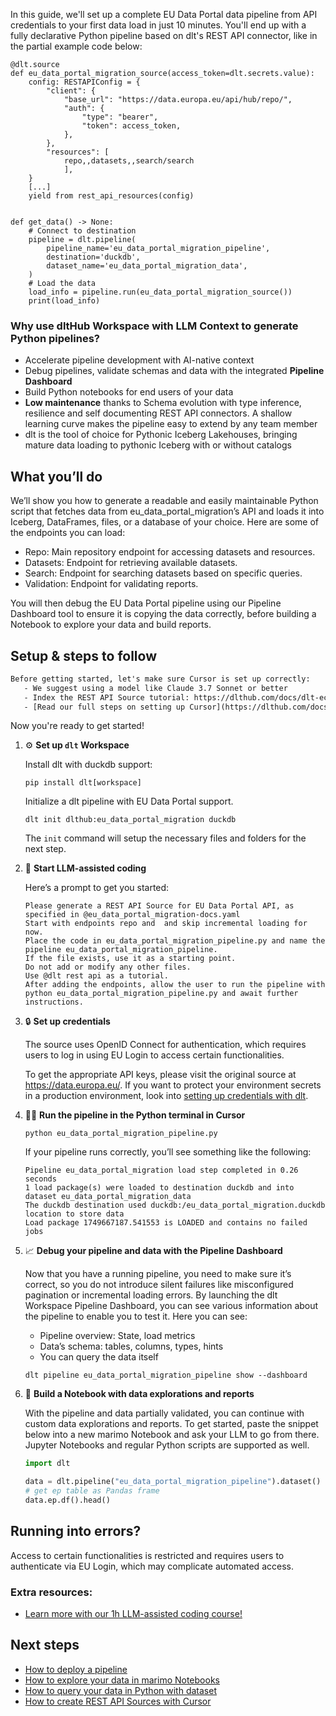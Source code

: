 In this guide, we'll set up a complete EU Data Portal data pipeline from API credentials to your first data load in just 10 minutes. You'll end up with a fully declarative Python pipeline based on dlt's REST API connector, like in the partial example code below:

```python-outcome
@dlt.source
def eu_data_portal_migration_source(access_token=dlt.secrets.value):
    config: RESTAPIConfig = {
        "client": {
            "base_url": "https://data.europa.eu/api/hub/repo/",
            "auth": {
                "type": "bearer",
                "token": access_token,
            },
        },
        "resources": [
            repo,,datasets,,search/search
            ],
    }
    [...]
    yield from rest_api_resources(config)


def get_data() -> None:
    # Connect to destination
    pipeline = dlt.pipeline(
        pipeline_name='eu_data_portal_migration_pipeline',
        destination='duckdb',
        dataset_name='eu_data_portal_migration_data', 
    )
    # Load the data
    load_info = pipeline.run(eu_data_portal_migration_source())
    print(load_info) 
```

### Why use dltHub Workspace with LLM Context to generate Python pipelines?

- Accelerate pipeline development with AI-native context
- Debug pipelines, validate schemas and data with the integrated **Pipeline Dashboard**
- Build Python notebooks for end users of your data
- **Low maintenance** thanks to Schema evolution with type inference, resilience and self documenting REST API connectors. A shallow learning curve makes the pipeline easy to extend by any team member
- dlt is the tool of choice for Pythonic Iceberg Lakehouses, bringing mature data loading to pythonic Iceberg with or without catalogs

## What you’ll do

We’ll show you how to generate a readable and easily maintainable Python script that fetches data from eu_data_portal_migration’s API and loads it into Iceberg, DataFrames, files, or a database of your choice. Here are some of the endpoints you can load:

- Repo: Main repository endpoint for accessing datasets and resources.
- Datasets: Endpoint for retrieving available datasets.
- Search: Endpoint for searching datasets based on specific queries.
- Validation: Endpoint for validating reports.

You will then debug the EU Data Portal pipeline using our Pipeline Dashboard tool to ensure it is copying the data correctly, before building a Notebook to explore your data and build reports.

## Setup & steps to follow

```default
Before getting started, let's make sure Cursor is set up correctly:
   - We suggest using a model like Claude 3.7 Sonnet or better
   - Index the REST API Source tutorial: https://dlthub.com/docs/dlt-ecosystem/verified-sources/rest_api/ and add it to context as **@dlt rest api**
   - [Read our full steps on setting up Cursor](https://dlthub.com/docs/dlt-ecosystem/llm-tooling/cursor-restapi#23-configuring-cursor-with-documentation)
```

Now you're ready to get started!

1. ⚙️ **Set up `dlt` Workspace**
    
    Install dlt with duckdb support:
    ```shell
    pip install dlt[workspace]
    ```

    Initialize a dlt pipeline with EU Data Portal support.
    ```shell
    dlt init dlthub:eu_data_portal_migration duckdb
    ```

    The `init` command will setup the necessary files and folders for the next step.
    
2. 🤠 **Start LLM-assisted coding**
    
    Here’s a prompt to get you started:
    
    ```prompt
    Please generate a REST API Source for EU Data Portal API, as specified in @eu_data_portal_migration-docs.yaml 
    Start with endpoints repo and  and skip incremental loading for now. 
    Place the code in eu_data_portal_migration_pipeline.py and name the pipeline eu_data_portal_migration_pipeline. 
    If the file exists, use it as a starting point. 
    Do not add or modify any other files. 
    Use @dlt rest api as a tutorial. 
    After adding the endpoints, allow the user to run the pipeline with python eu_data_portal_migration_pipeline.py and await further instructions.
    ```

    
3. 🔒 **Set up credentials** 
    
    The source uses OpenID Connect for authentication, which requires users to log in using EU Login to access certain functionalities.
    
    To get the appropriate API keys, please visit the original source at https://data.europa.eu/.
    If you want to protect your environment secrets in a production environment, look into [setting up credentials with dlt](https://dlthub.com/docs/walkthroughs/add_credentials).
    
4. 🏃‍♀️ **Run the pipeline in the Python terminal in Cursor**
    
    ```shell
    python eu_data_portal_migration_pipeline.py
    ```
    
    If your pipeline runs correctly, you’ll see something like the following:
    
    ```shell
    Pipeline eu_data_portal_migration load step completed in 0.26 seconds
    1 load package(s) were loaded to destination duckdb and into dataset eu_data_portal_migration_data
    The duckdb destination used duckdb:/eu_data_portal_migration.duckdb location to store data
    Load package 1749667187.541553 is LOADED and contains no failed jobs
    ```
    
5. 📈 **Debug your pipeline and data with the Pipeline Dashboard**

    Now that you have a running pipeline, you need to make sure it’s correct, so you do not introduce silent failures like misconfigured pagination or incremental loading errors. By launching the dlt Workspace Pipeline Dashboard, you can see various information about the pipeline to enable you to test it. Here you can see:
    - Pipeline overview: State, load metrics
    - Data’s schema: tables, columns, types, hints
    - You can query the data itself
    
    ```shell
    dlt pipeline eu_data_portal_migration_pipeline show --dashboard
    ```
    
6. 🐍 **Build a Notebook with data explorations and reports**

    With the pipeline and data partially validated, you can continue with custom data explorations and reports. To get started, paste the snippet below into a new marimo Notebook and ask your LLM to go from there. Jupyter Notebooks and regular Python scripts are supported as well.

    
    ```python
    import dlt

   data = dlt.pipeline("eu_data_portal_migration_pipeline").dataset()
   # get ep table as Pandas frame
   data.ep.df().head()
    ```

## Running into errors?

Access to certain functionalities is restricted and requires users to authenticate via EU Login, which may complicate automated access.

### Extra resources:

- [Learn more with our 1h LLM-assisted coding course!](https://www.youtube.com/watch?v=GGid70rnJuM)

## Next steps

- [How to deploy a pipeline](https://dlthub.com/docs/walkthroughs/deploy-a-pipeline)
- [How to explore your data in marimo Notebooks](https://dlthub.com/docs/general-usage/dataset-access/marimo)
- [How to query your data in Python with dataset](https://dlthub.com/docs/general-usage/dataset-access/dataset)
- [How to create REST API Sources with Cursor](https://dlthub.com/docs/dlt-ecosystem/llm-tooling/cursor-restapi)